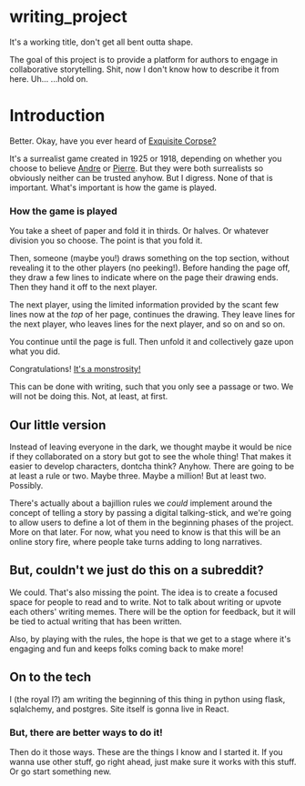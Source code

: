 # writing_project
It's a working title, don't get all bent outta shape.

The goal of this project is to provide a platform for authors to engage in collaborative storytelling.  Shit, now I don't know how to describe it from here.  Uh...         ...hold on.


# Introduction

Better.  Okay, have you ever heard of [Exquisite Corpse?](https://en.wikipedia.org/wiki/Exquisite_corpse) 

It's a surrealist game created in 1925 or 1918, depending on whether you choose to believe [Andre](https://en.wikipedia.org/wiki/Andr%C3%A9_Breton) or [Pierre](https://en.wikipedia.org/wiki/Pierre_Reverdy).  But they were both surrealists so obviously neither can be trusted anyhow.  But I digress.  None of that is important.  What's important is how the game is played.

### How the game is played

You take a sheet of paper and fold it in thirds.  Or halves.  Or whatever division you so choose.  The point is that you fold it.

Then, someone (maybe you!) draws something on the top section, without revealing it to the other players (no peeking!).  Before handing the page off, they draw a few lines to indicate where on the page their drawing ends. Then they hand it off to the next player.

The next player, using the limited information provided by the scant few lines now at the *top* of her page, continues the drawing.  They leave lines for the next player, who leaves lines for the next player, and so on and so on.

You continue until the page is full.  Then unfold it and collectively gaze upon what you did.

Congratulations! [It's a monstrosity!](https://upload.wikimedia.org/wikipedia/commons/thumb/6/6e/Andr%C3%A8_breton%2C_marcel_duhamel%2C_max_morise_e_yves_tanguy%2C_cadavre_exquis%2C_1928_%28galerie_1900-2000_parigi%29_02.jpg/800px-Andr%C3%A8_breton%2C_marcel_duhamel%2C_max_morise_e_yves_tanguy%2C_cadavre_exquis%2C_1928_%28galerie_1900-2000_parigi%29_02.jpg "what hath science wrought?")

This can be done with writing, such that you only see a passage or two.  We will not be doing this.  Not, at least, at first.

## Our little version

Instead of leaving everyone in the dark, we thought maybe it would be nice if they collaborated on a story but got to see the whole thing!  That makes it easier to develop characters, dontcha think?  Anyhow.  There are going to be at least a rule or two.  Maybe three.  Maybe a million!  But at least two. Possibly.

There's actually about a bajillion rules we *could* implement around the concept of telling a story by passing a digital talking-stick, and we're going to allow users to define a lot of them in the beginning phases of the project.  More on that later.  For now, what you need to know is that this will be an online story fire, where people take turns adding to long narratives.

## But, couldn't we just do this on a subreddit?

We could.  That's also missing the point.  The idea is to create a focused space for people to read and to write.  Not to talk about writing or upvote each others' writing memes.  There will be the option for feedback, but it will be tied to actual writing that has been written.

Also, by playing with the rules, the hope is that we get to a stage where it's engaging and fun and keeps folks coming back to make more!

## On to the tech

I (the royal I?) am writing the beginning of this thing in python using flask, sqlalchemy, and postgres.  Site itself is gonna live in React.

### But, there are better ways to do it!

Then do it those ways.  These are the things I know and I started it.  If you wanna use other stuff, go right ahead, just make sure it works with this stuff.  Or go start something new.
